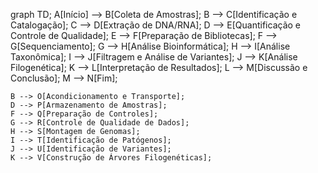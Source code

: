 graph TD;
    A[Início] --> B[Coleta de Amostras];
    B --> C[Identificação e Catalogação];
    C --> D[Extração de DNA/RNA];
    D --> E[Quantificação e Controle de Qualidade];
    E --> F[Preparação de Bibliotecas];
    F --> G[Sequenciamento];
    G --> H[Análise Bioinformática];
    H --> I[Análise Taxonômica];
    I --> J[Filtragem e Análise de Variantes];
    J --> K[Análise Filogenética];
    K --> L[Interpretação de Resultados];
    L --> M[Discussão e Conclusão];
    M --> N[Fim];

    B --> O[Acondicionamento e Transporte];
    D --> P[Armazenamento de Amostras];
    F --> Q[Preparação de Controles];
    G --> R[Controle de Qualidade de Dados];
    H --> S[Montagem de Genomas];
    I --> T[Identificação de Patógenos];
    J --> U[Identificação de Variantes];
    K --> V[Construção de Árvores Filogenéticas];
